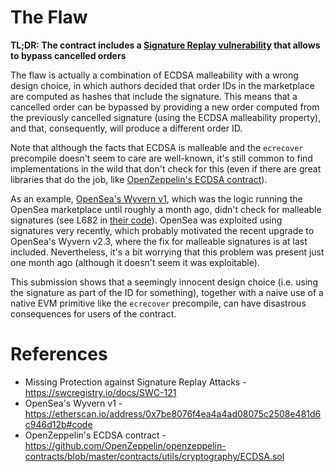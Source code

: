 # The Flaw
**TL;DR: The contract includes a [Signature Replay vulnerability](https://swcregistry.io/docs/SWC-121) that allows to bypass cancelled orders**

The flaw is actually a combination of ECDSA malleability with a wrong design choice,
in which authors decided that order IDs in the marketplace are computed as hashes
that include the signature. This means that a cancelled order can be bypassed
by providing a new order computed from the previously cancelled signature (using the
ECDSA malleability property), and that, consequently, will produce a different order ID.

Note that although the facts that ECDSA is malleable and the `ecrecover` precompile doesn't seem to care
are well-known, it's still common to find implementations in the wild that don't check for this (even if there are great libraries that do the job, like [OpenZeppelin's ECDSA contract](https://github.com/OpenZeppelin/openzeppelin-contracts/blob/master/contracts/utils/cryptography/ECDSA.sol)).

As an example, [OpenSea's Wyvern v1](https://etherscan.io/address/0x7be8076f4ea4a4ad08075c2508e481d6c946d12b#code), which was the logic running the OpenSea marketplace until roughly a month ago, didn't check for malleable signatures (see L682 in [their code](https://etherscan.io/address/0x7be8076f4ea4a4ad08075c2508e481d6c946d12b#code)). 
OpenSea was exploited using signatures very recently, which probably motivated the recent upgrade to OpenSea's Wyvern v2.3,
where the fix for malleable signatures is at last included. Nevertheless, it's a bit worrying that this problem was present just one month ago (although it doesn't seem it was exploitable). 

This submission shows that a seemingly innocent design choice (i.e. using the signature as part of the ID for something), together with a naive use of a native EVM primitive like the `ecrecover` precompile, can have disastrous consequences for users of the contract.

# References
- Missing Protection against Signature Replay Attacks - https://swcregistry.io/docs/SWC-121
- OpenSea's Wyvern v1 - https://etherscan.io/address/0x7be8076f4ea4a4ad08075c2508e481d6c946d12b#code
- OpenZeppelin's ECDSA contract - https://github.com/OpenZeppelin/openzeppelin-contracts/blob/master/contracts/utils/cryptography/ECDSA.sol
